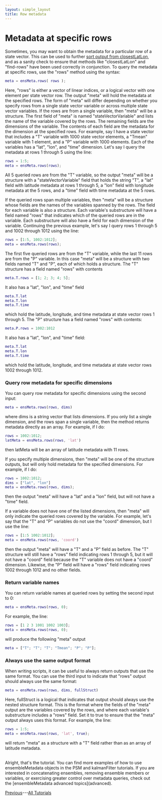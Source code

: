 ```yaml
---
layout: simple_layout
title: Row metadata
---
```


# Metadata at specific rows

Sometimes, you may want to obtain the metadata for a particular row of a state vector. This can be used to further [sort output from closestLatLon](closest#multiple-closest-rows), and as a sanity check to ensure that methods like "closestLatLon" and "find-rows" have been used correctly in conjunction. To query the metadata at specific rows, use the "rows" method using the syntax:
```matlab
meta = ensMeta.rows( rows );
```
Here, "rows" is either a vector of linear indices, or a logical vector with one element per state vector row. The output "meta" will hold the metadata at the specified rows. The form of "meta" will differ depending on whether you specify rows from a single state vector variable or across multiple state vector variables. If the rows are from a single variable, then "meta" will be a structure. The first field of "meta" is named "stateVectorVariable" and lists the name of the variable covered by the rows. The remaining fields are the dimensions of the variable. The contents of each field are the metadata for the dimension at the specified rows. For example, say I have a state vector that includes a "T" variable with 1000 state vector elements, a "Tmean" variable with 1 element, and a "P" variable with 1000 elements. Each of the variables has a "lat", "lon", and "time" dimension. Let's say I query the metadata at rows 1 through 5 using the line:
```matlab
rows = 1:5;
meta = ensMeta.rows(rows);
```
All 5 queried rows are from the "T" variable, so the output "meta" will be a structure with a "stateVectorVariable" field that holds the string "T", a "lat" field with latitude metadata at rows 1 through 5, a "lon" field with longitude metadata at the 5 rows, and a "time" field with time metadata at the 5 rows.

If the queried rows span multiple variables, then "meta" will be a structure whose fields are the names of the variables spanned by the rows. The field for each variable is also a structure. Each variable's substructure will have a field named "rows" that indicates which of the queried rows are in the variable. Each substructure will also have a field for each dimension of the variable. Continuing the previous example, let's say I query rows 1 through 5 and 1002 through 1012 using the line:
```matlab
rows = [1:5, 1002:1012];
meta = ensMeta.rows(rows);
```
The first five queried rows are from the "T" variable, while the last 11 rows are from the "P" variable. In this case "meta" will be a structure with two fields named "T" and "P", each of which holds a structure. The "T" structure has a field named "rows" with contents
```matlab
meta.T.rows = [1; 2; 3; 4; 5];
```
It also has a "lat", "lon", and "time" field
```matlab
meta.T.lat
meta.T.lon
meta.T.time
```
which hold the latitude, longitude, and time metadata at state vector rows 1 through 5. The "P" structure has a field named "rows" with contents:
```matlab
meta.P.rows = 1002:1012
```
It also has a "lat", "lon", and "time" field:
```matlab
meta.T.lat
meta.T.lon
meta.T.time
```
which hold the latitude, longitude, and time metadata at state vector rows 1002 through 1012.

### Query row metadata for specific dimensions
You can query row metadata for specific dimensions using the second input:
```matlab
meta = ensMeta.rows(rows, dims)
```
where dims is a string vector that lists dimensions. If you only list a single dimension, and the rows span a single variable, then the method returns metadata directly as an array. For example, if I do:
```matlab
rows = 1002:1012;
latMeta = ensMeta.rows(rows, 'lat')
```
then latMeta will be an array of latitude metadata with 11 rows.

If you specify multiple dimensions, then "meta" will be one of the structure outputs, but will only hold metadata for the specified dimensions. For example, if I do:
```matlab
rows = 1002:1012;
dims = ["lat", "lon"]
meta = ensMeta.rows(rows, dims);
```
then the output "meta" will have a "lat" and a "lon" field, but will not have a "time" field.

If a variable does not have one of the listed dimensions, then "meta" will only indicate the queried rows covered by the variable. For example, let's say that the "T" and "P" variables do not use the "coord" dimension, but I use the line:
```matlab
rows = [1:5 1002:1012];
meta = ensMeta.rows(rows, 'coord')
```
then the output "meta" will have a "T" and a "P" field as before. The "T" structure will still have a "rows" field indicating rows 1 through 5, but it will not have a "coord" field because the "T" variable does not have a "coord" dimension. Likewise, the "P" field will have a "rows" field indicating rows 1002 through 1012 and no other fields.

### Return variable names
You can return variable names at queried rows by setting the second input to 0:
```matlab
meta = ensMeta.rows(rows, 0);
```

For example, the line:
```matlab
rows = [1 2 3 1001 1002 1003];
meta = ensMeta.rows(rows, 0);
```
will produce the following "meta" output
```matlab
meta = ["T"; "T"; "T"; "Tmean"; "P"; "P"];
```

### Always use the same output format
When writing scripts, it can be useful to always return outputs that use the same format. You can use the third input to indicate that "rows" output should always use the same format:
```matlab
meta = ensMeta.rows(rows, dims, fullStruct)
```
Here, fullStruct is a logical that indicates that output should always use the nested structure format. This is the format where the fields of the "meta" output are the variables covered by the rows, and where each variable's substructure includes a "rows" field. Set it to true to ensure that the "meta" output always uses this format. For example, the line:
```matlab
rows = 1:5;
meta = ensMeta.rows(rows, 'lat', true);
```
will return "meta" as a structure with a "T" field rather than as an array of latitude metadata.

<br>
Alright, that's the tutorial. You can find more examples of how to use ensembleMetadata objects in the PSM and kalmanFilter tutorials. If you are interested in concatenating ensembles, removing ensemble members or variables, or exercising greater control over metadata queries, check out the [ensembleMetadata advanced topics](advanced).

[Previous](closest)---[All Tutorials](../welcome)
